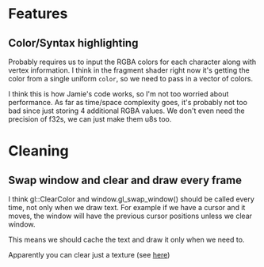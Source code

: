 # Features

## Color/Syntax highlighting
Probably requires us to input the RGBA colors for each character along with vertex information.
I think in the fragment shader right now it's getting the color from a single uniform `color`,
so we need to pass in a vector of colors.

I think this is how Jamie's code works, so I'm not too worried about performance. As far as time/space complexity goes, it's probably not too bad
since just storing 4 additional RGBA values. We don't even need the precision of f32s, we can just make them 
u8s too.

# Cleaning

## Swap window and clear and draw every frame
I think gl::ClearColor and window.gl_swap_window() should be called every time, not only when we
draw text. For example if we have a cursor and it moves, the window will have the previous cursor
positions unless we clear window.

This means we should cache the text and draw it only when we need to.

Apparently you can clear just a texture (see [here](https://stackoverflow.com/questions/35880814/how-to-blank-my-opengl-texture))